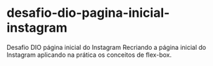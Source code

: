 # desafio-dio-pagina-inicial-instagram
Desafio DIO página inicial do Instagram Recriando a página inicial do Instagram aplicando na prática os conceitos de flex-box.
